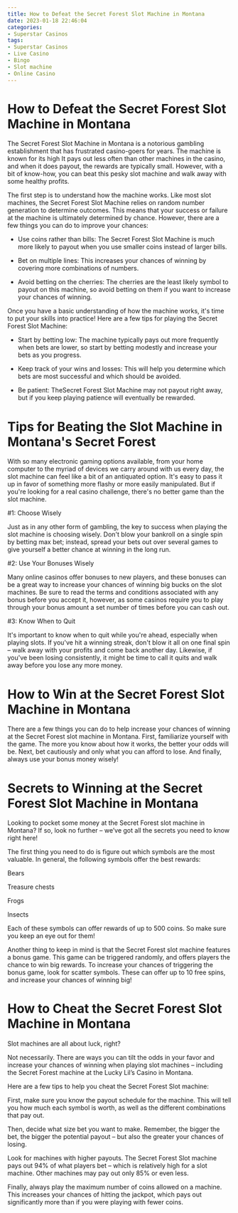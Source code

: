 ```yaml
---
title: How to Defeat the Secret Forest Slot Machine in Montana
date: 2023-01-18 22:46:04
categories:
- Superstar Casinos
tags:
- Superstar Casinos
- Live Casino
- Bingo
- Slot machine
- Online Casino
---
```



# How to Defeat the Secret Forest Slot Machine in Montana

The Secret Forest Slot Machine in Montana is a notorious gambling establishment that has frustrated casino-goers for years. The machine is known for its high It pays out less often than other machines in the casino, and when it does payout, the rewards are typically small. However, with a bit of know-how, you can beat this pesky slot machine and walk away with some healthy profits.

The first step is to understand how the machine works. Like most slot machines, the Secret Forest Slot Machine relies on random number generation to determine outcomes. This means that your success or failure at the machine is ultimately determined by chance. However, there are a few things you can do to improve your chances:

* Use coins rather than bills: The Secret Forest Slot Machine is much more likely to payout when you use smaller coins instead of larger bills.

* Bet on multiple lines: This increases your chances of winning by covering more combinations of numbers.

* Avoid betting on the cherries: The cherries are the least likely symbol to payout on this machine, so avoid betting on them if you want to increase your chances of winning.

Once you have a basic understanding of how the machine works, it's time to put your skills into practice! Here are a few tips for playing the Secret Forest Slot Machine:

* Start by betting low: The machine typically pays out more frequently when bets are lower, so start by betting modestly and increase your bets as you progress.

* Keep track of your wins and losses: This will help you determine which bets are most successful and which should be avoided.

* Be patient: TheSecret Forest Slot Machine may not payout right away, but if you keep playing patience will eventually be rewarded.

#  Tips for Beating the Slot Machine in Montana's Secret Forest 

With so many electronic gaming options available, from your home computer to the myriad of devices we carry around with us every day, the slot machine can feel like a bit of an antiquated option. It's easy to pass it up in favor of something more flashy or more easily manipulated. But if you're looking for a real casino challenge, there's no better game than the slot machine.

#1: Choose Wisely

Just as in any other form of gambling, the key to success when playing the slot machine is choosing wisely. Don't blow your bankroll on a single spin by betting max bet; instead, spread your bets out over several games to give yourself a better chance at winning in the long run.

#2: Use Your Bonuses Wisely

Many online casinos offer bonuses to new players, and these bonuses can be a great way to increase your chances of winning big bucks on the slot machines. Be sure to read the terms and conditions associated with any bonus before you accept it, however, as some casinos require you to play through your bonus amount a set number of times before you can cash out.

#3: Know When to Quit

It's important to know when to quit while you're ahead, especially when playing slots. If you've hit a winning streak, don't blow it all on one final spin – walk away with your profits and come back another day. Likewise, if you've been losing consistently, it might be time to call it quits and walk away before you lose any more money.

#  How to Win at the Secret Forest Slot Machine in Montana



There are a few things you can do to help increase your chances of winning at the Secret Forest slot machine in Montana. First, familiarize yourself with the game. The more you know about how it works, the better your odds will be. Next, bet cautiously and only what you can afford to lose. And finally, always use your bonus money wisely!

#  Secrets to Winning at the Secret Forest Slot Machine in Montana

Looking to pocket some money at the Secret Forest slot machine in Montana? If so, look no further – we’ve got all the secrets you need to know right here!

The first thing you need to do is figure out which symbols are the most valuable. In general, the following symbols offer the best rewards:

Bears

Treasure chests

Frogs

Insects

Each of these symbols can offer rewards of up to 500 coins. So make sure you keep an eye out for them!

Another thing to keep in mind is that the Secret Forest slot machine features a bonus game. This game can be triggered randomly, and offers players the chance to win big rewards. To increase your chances of triggering the bonus game, look for scatter symbols. These can offer up to 10 free spins, and increase your chances of winning big!

#  How to Cheat the Secret Forest Slot Machine in Montana

Slot machines are all about luck, right?

Not necessarily. There are ways you can tilt the odds in your favor and increase your chances of winning when playing slot machines – including the Secret Forest machine at the Lucky Lil’s Casino in Montana.

Here are a few tips to help you cheat the Secret Forest Slot machine:

First, make sure you know the payout schedule for the machine. This will tell you how much each symbol is worth, as well as the different combinations that pay out.

Then, decide what size bet you want to make. Remember, the bigger the bet, the bigger the potential payout – but also the greater your chances of losing.

Look for machines with higher payouts. The Secret Forest Slot machine pays out 94% of what players bet – which is relatively high for a slot machine. Other machines may pay out only 85% or even less.

Finally, always play the maximum number of coins allowed on a machine. This increases your chances of hitting the jackpot, which pays out significantly more than if you were playing with fewer coins.